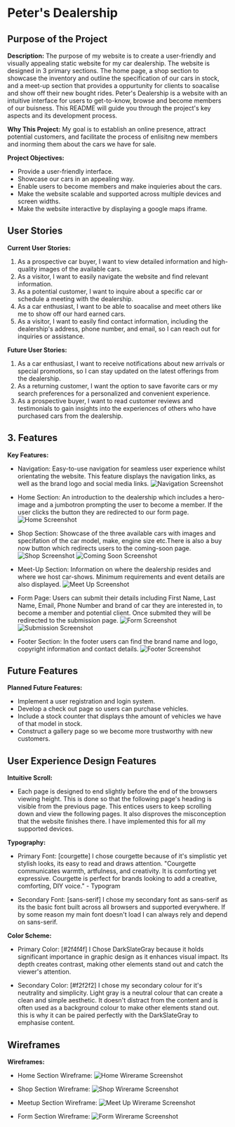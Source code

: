 # Peter's Dealership

## Purpose of the Project

**Description:**
The purpose of my website is to create a user-friendly and visually appealing static website for my car dealership. The website is designed in 3 primary sections. The home page, a shop section to showcase the inventory and outline the specification of our cars in stock, and a meet-up section that provides a oppurtunity for clients to soacalise and show off their new bought rides. Peter's Dealership is a website with an intuitive interface for users to get-to-know, browse and become members of our buisness. This README will guide you through the project's key aspects and its development process.

**Why This Project:**
My goal is to establish an online presence, attract potential customers, and facilitate the process of enlisitng new members and inorming them about the cars we have for sale.

**Project Objectives:**

- Provide a user-friendly interface.
- Showcase our cars in an appealing way.
- Enable users to become members and make inquieries about the cars.
- Make the website scalable and supported across multiple devices and screen widths.
- Make the website interactive by displaying a google maps iframe.
  
## User Stories

**Current User Stories:**

1. As a prospective car buyer, I want to view detailed information and high-quality images of the available cars.
2. As a visitor, I want to easily navigate the website and find relevant information.
3. As a potential customer, I want to inquire about a specific car or schedule a meeting with the dealership.
4. As a car enthusiast, I want to be able to soacalise and meet others like me to show off our hard earned cars.
5. As a visitor, I want to easily find contact information, including the dealership's address, phone number, and email, so I can reach out for inquiries or assistance.

**Future User Stories:**

1. As a car enthusiast, I want to receive notifications about new arrivals or special promotions, so I can stay updated on the latest offerings from the dealership.
2. As a returning customer, I want the option to save favorite cars or my search preferences for a personalized and convenient experience.
3. As a prospective buyer, I want to read customer reviews and testimonials to gain insights into the experiences of others who have purchased cars from the dealership.

## 3. Features

**Key Features:**

- Navigation: Easy-to-use navigation for seamless user experience whilst orientating the website. This feature displays the navigation links, as well as the brand logo and social media links.
![Navigation Screenshot](assets/images/navigation.png)

- Home Section: An introduction to the dealership which includes a hero-image and a jumbotron prompting the user to become a member. If the user clicks the button they are redirected to our form page.
![Home Screenshot](assets/images/home.png)

- Shop Section: Showcase of the three available cars with images and specifation of the car model, make, engine size etc.There is also a buy now button which redirects users to the coming-soon page.
![Shop Screenshot](assets/images/shop.png)
![Coming Soon Screenshot](assets/images/coming-soon.png)

- Meet-Up Section: Information on where the dealership resides and where we host car-shows. Minimum requirements and event details are also displayed.
![Meet Up Screenshot](assets/images/meetups.png)

- Form Page: Users can submit their details including First Name, Last Name, Email, Phone Number and brand of car they are interested in, to become a member and potential client. Once submited they will be redirected to the submission page.
![Form Screenshot](assets/images/form.png)
![Submission Screenshot](assets/images/submission.png)

- Footer Section: In the footer users can find the brand name and logo, copyright information and contact details.
![Footer Screenshot](assets/images/footer.png)

## Future Features

**Planned Future Features:**

- Implement a user registration and login system.
- Develop a check out page so users can purchase vehicles.
- Include a stock counter that displays thhe amount of vehicles we have of that model in stock.
- Construct a gallery page so we become more trustworthy with new customers.

## User Experience Design Features

**Intuitive Scroll:**

- Each page is designed to end slightly before the end of the browsers viewing height. This is done so that the following page's heading is visible from the previous page. This entices users to keep scrolling down and view the following pages. It also disproves the misconception that the website finishes there. I have implemented this for all my supported devices.

**Typography:**

- Primary Font: [courgette] I chose courgette because of it's simplistic yet stylish looks, its easy to read and draws attention. "Courgette communicates warmth, artfulness, and creativity. It is comforting yet expressive. Courgette is perfect for brands looking to add a creative, comforting, DIY voice." - Typogram

- Secondary Font: [sans-serif] I chose my secondary font as sans-serif as its the basic font built across all browsers and supported everywhere. If by some reason my main font doesn't load I can always rely and depend on sans-serif.

**Color Scheme:**

- Primary Color: [#2f4f4f] I Chose DarkSlateGray because it holds significant importance in graphic design as it enhances visual impact. Its depth creates contrast, making other elements stand out and catch the viewer's attention.
  
- Secondary Color: [#f2f2f2] I chose my secondary colour for it's neutrality and simplicity. Light gray is a neutral colour that can create a clean and simple aesthetic. It doesn't distract from the content and is often used as a background colour to make other elements stand out. this is why it can be paired perfectly with the DarkSlateGray to emphasise content.

## Wireframes

**Wireframes:**

- Home Section Wireframe: ![Home Wirerame Screenshot](assets/images/home-wireframe.png)

- Shop Section Wireframe: ![Shop Wirerame Screenshot](assets/images/shop-wireframe.png)

- Meetup Section Wireframe: ![Meet Up Wirerame Screenshot](assets/images/meetup-wireframe.png)

- Form Section Wireframe: ![Form Wirerame Screenshot](assets/images/form-wireframe.png)
